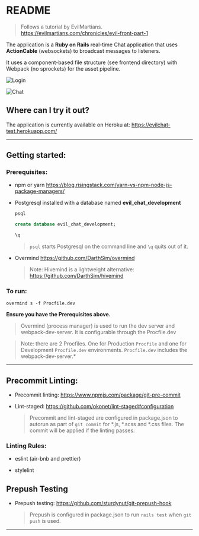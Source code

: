 # README

>Follows a tutorial by EvilMartians.
https://evilmartians.com/chronicles/evil-front-part-1

The application is a **Ruby on Rails** real-time Chat application that uses **ActionCable** (websockets) to broadcast messages to listeners.

It uses a component-based file structure (see frontend directory) with Webpack (no sprockets) for the asset pipeline.

![Login](public/login.png)

![Chat](public/chat.png)


## Where can I try it out?

The application is currently available on Heroku at:
https://evilchat-test.herokuapp.com/


---

## Getting started:

### Prerequisites:

* npm or yarn https://blog.risingstack.com/yarn-vs-npm-node-js-package-managers/
* Postgresql installed with a database named **evil_chat_development**

   ```sql
   psql
   ```  
   ```sql
   create database evil_chat_development;
   ```  
   ```sql
   \q
   ```

   >`psql` starts Postgresql on the command line and `\q`  quits out of it.

* Overmind
https://github.com/DarthSim/overmind

  >Note: Hivemind is a lightweight alternative: https://github.com/DarthSim/hivemind  



### To run:
```shell script
overmind s -f Procfile.dev
```

**Ensure you have the Prerequisites above.**

>Overmind (process manager) is used to run the dev server and webpack-dev-server. It is configurable through the Procfile.dev

>Note: there are 2 Procfiles. One for Production `Procfile` and one for Development `Procfile.dev` environments. `Procfile.dev` includes the webpack-dev-server.*


---

## Precommit Linting:

* Precommit linting:
https://www.npmjs.com/package/git-pre-commit

* Lint-staged:
https://github.com/okonet/lint-staged#configuration

  >Precommit and lint-staged are configured in package.json to autorun as part of `git commit` for \*.js, \*.scss and \*.css files. The commit will be applied if the linting passes.

### Linting Rules:
* eslint
(air-bnb and prettier)

* stylelint

## Prepush Testing

* Prepush testing:
https://github.com/sturdynut/git-prepush-hook

  >Prepush is configured in package.json to run `rails test` when `git push` is used.

---
